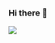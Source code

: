 ### Hi there 👋

<!--
**FallenHelix/FallenHelix** is a ✨ _special_ ✨ repository because its `README.md` (this file) appears on your GitHub profile.

Here are some ideas to get you started:

- 🔭 I’m currently working on ...
- 🌱 I’m currently learning ...
- 👯 I’m looking to collaborate on ...
- 🤔 I’m looking for help with ...
- 💬 Ask me about ...
- 📫 How to reach me: ...
- 😄 Pronouns: ...
- ⚡ Fun fact: ...
-->

<img src="[![Anurag's GitHub stats](https://github-readme-stats.vercel.app/api?username=FallenHelix)](https://github.com/anuraghazra/github-readme-stats)" />

